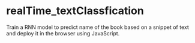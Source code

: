 # realTime_textClassfication
Train a RNN model to predict name of the book based on a snippet of text and deploy it in the browser using JavaScript.
